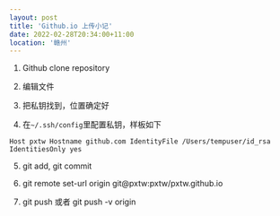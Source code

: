 ```yaml
---
layout: post
title: 'Github.io 上传小记'
date: 2022-02-28T20:34:00+11:00
location: '赣州'
---
```


1. Github clone repository 

2. 编辑文件

3. 把私钥找到，位置确定好

4. 在`~/.ssh/config`里配置私钥，样板如下

`
Host pxtw
Hostname github.com
IdentityFile /Users/tempuser/id_rsa
IdentitiesOnly yes
`

5. git add, git commit

6. git remote set-url origin git@pxtw:pxtw/pxtw.github.io

7. git push 或者 git push -v origin



